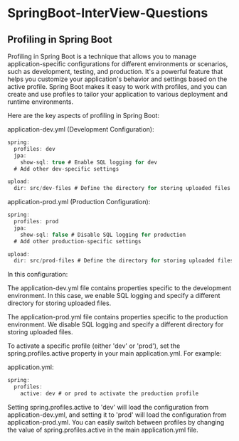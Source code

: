 # SpringBoot-InterView-Questions

## Profiling in Spring Boot
Profiling in Spring Boot is a technique that allows you to manage application-specific configurations for different environments or scenarios, such as development, testing, and production. It's a powerful feature that helps you customize your application's behavior and settings based on the active profile. Spring Boot makes it easy to work with profiles, and you can create and use profiles to tailor your application to various deployment and runtime environments.

Here are the key aspects of profiling in Spring Boot:

application-dev.yml (Development Configuration):
```java
spring:
  profiles: dev
  jpa:
    show-sql: true # Enable SQL logging for dev
  # Add other dev-specific settings

upload:
  dir: src/dev-files # Define the directory for storing uploaded files in dev

```


application-prod.yml (Production Configuration):
```java
spring:
  profiles: prod
  jpa:
    show-sql: false # Disable SQL logging for production
  # Add other production-specific settings

upload:
  dir: src/prod-files # Define the directory for storing uploaded files in production
```

In this configuration:

The application-dev.yml file contains properties specific to the development environment. In this case, we enable SQL logging and specify a different directory for storing uploaded files.

The application-prod.yml file contains properties specific to the production environment. We disable SQL logging and specify a different directory for storing uploaded files.

To activate a specific profile (either 'dev' or 'prod'), set the spring.profiles.active property in your main application.yml. For example:

application.yml:

```java
spring:
  profiles:
    active: dev # or prod to activate the production profile
```
Setting spring.profiles.active to 'dev' will load the configuration from application-dev.yml, and setting it to 'prod' will load the configuration from application-prod.yml. You can easily switch between profiles by changing the value of spring.profiles.active in the main application.yml file.
